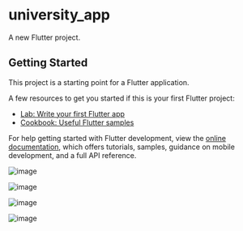 # university_app

A new Flutter project.

## Getting Started

This project is a starting point for a Flutter application.

A few resources to get you started if this is your first Flutter project:

- [Lab: Write your first Flutter app](https://docs.flutter.dev/get-started/codelab)
- [Cookbook: Useful Flutter samples](https://docs.flutter.dev/cookbook)

For help getting started with Flutter development, view the
[online documentation](https://docs.flutter.dev/), which offers tutorials,
samples, guidance on mobile development, and a full API reference.

![image](https://github.com/polausama/universityapp/assets/53063294/c6ae71f4-311f-4be0-93eb-1ab975d6caf7)

![image](https://github.com/polausama/universityapp/assets/53063294/fbbbf2ea-cb21-4bae-8868-1dcf646efac0)

![image](https://github.com/polausama/universityapp/assets/53063294/ff9dee19-09c3-4984-8f32-37c1b59be02e)

![image](https://github.com/polausama/universityapp/assets/53063294/33685652-ead1-4541-97ef-91e45384f10f)




